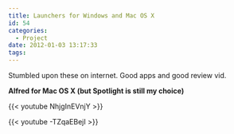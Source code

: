 ```yaml
---
title: Launchers for Windows and Mac OS X
id: 54
categories:
  - Project
date: 2012-01-03 13:17:33
tags:
---
```


Stumbled upon these on internet. Good apps and good review vid.
<!--more-->
**Alfred for Mac OS X (but Spotlight is still my choice)**

{{<  youtube NhjgInEVnjY >}}

{{<  youtube -TZqaEBejI >}}
